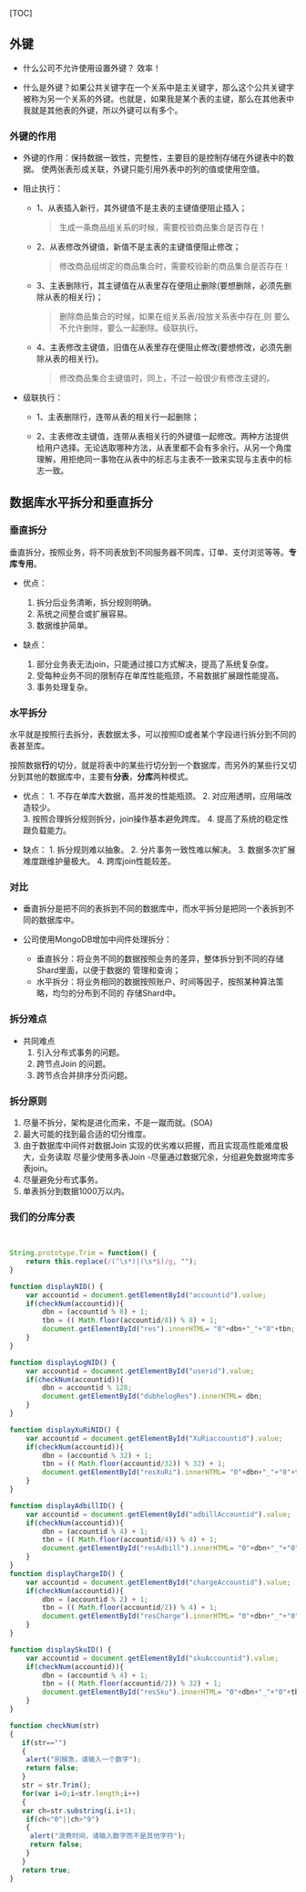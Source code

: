 [TOC]

## 外键
- 什么公司不允许使用设置外键？ 效率！

- 什么是外键？如果公共关键字在一个关系中是主关键字，那么这个公共关键字被称为另一个关系的外键。也就是，如果我是某个表的主键，那么在其他表中我就是其他表的外键，所以外键可以有多个。
  
### 外键的作用

- 外键的作用：保持数据一致性，完整性，主要目的是控制存储在外键表中的数据。 使两张表形成关联，外键只能引用外表中的列的值或使用空值。

- 阻止执行：
  * 1、从表插入新行，其外键值不是主表的主键值便阻止插入；
    >生成一条商品组关系的时候，需要校验商品集合是否存在！

  * 2、从表修改外键值，新值不是主表的主键值便阻止修改；
    >修改商品组绑定的商品集合时，需要校验新的商品集合是否存在！

  * 3、主表删除行，其主键值在从表里存在便阻止删除(要想删除，必须先删除从表的相关行)；
    >删除商品集合的时候，如果在组关系表/投放关系表中存在,则 要么不允许删除，要么一起删除。级联执行。

  * 4、主表修改主键值，旧值在从表里存在便阻止修改(要想修改，必须先删除从表的相关行)。
    >修改商品集合主键值时，同上，不过一般很少有修改主键的。

- 级联执行：

  * 1、主表删除行，连带从表的相关行一起删除；

  * 2、主表修改主键值，连带从表相关行的外键值一起修改。两种方法提供给用户选择。无论选取哪种方法，从表里都不会有多余行。从另一个角度理解，用拒绝同一事物在从表中的标志与主表不一致来实现与主表中的标志一致。


## 数据库水平拆分和垂直拆分
### 垂直拆分
垂直拆分，按照业务，将不同表放到不同服务器不同库，订单、支付浏览等等。**专库专用**。

- 优点：
    1. 拆分后业务清晰，拆分规则明确。
    2. 系统之间整合或扩展容易。
    3. 数据维护简单。
 
- 缺点：
    1. 部分业务表无法join，只能通过接口方式解决，提高了系统复杂度。
    2. 受每种业务不同的限制存在单库性能瓶颈，不易数据扩展跟性能提高。
    3. 事务处理复杂。
 
### 水平拆分
水平就是按照行去拆分，表数据太多，可以按照ID或者某个字段进行拆分到不同的表甚至库。

按照数据**行**的切分，就是将表中的某些行切分到一个数据库，而另外的某些行又切分到其他的数据库中，主要有**分表**，**分库**两种模式。

- 优点：
      1. 不存在单库大数据，高并发的性能瓶颈。
      2. 对应用透明，应用端改造较少。     
      3. 按照合理拆分规则拆分，join操作基本避免跨库。
      4. 提高了系统的稳定性跟负载能力。
 
- 缺点：
      1. 拆分规则难以抽象。
      2. 分片事务一致性难以解决。
      3. 数据多次扩展难度跟维护量极大。
      4. 跨库join性能较差。

### 对比 
- 垂直拆分是把不同的表拆到不同的数据库中，而水平拆分是把同一个表拆到不同的数据库中。

- 公司使用MongoDB增加中间件处理拆分：
    - 垂直拆分：将业务不同的数据按照业务的差异，整体拆分到不同的存储Shard里面，以便于数据的
          管理和查询；
    - 水平拆分：将业务相同的数据按照账户、时间等因子，按照某种算法策略，均匀的分布到不同的
          存储Shard中。


### 拆分难点
- 共同难点
  1. 引入分布式事务的问题。
  2. 跨节点Join 的问题。
  3. 跨节点合并排序分页问题。

### 拆分原则
1. 尽量不拆分，架构是进化而来，不是一蹴而就。(SOA)
2. 最大可能的找到最合适的切分维度。
3. 由于数据库中间件对数据Join 实现的优劣难以把握，而且实现高性能难度极大，业务读取  尽量少使用多表Join -尽量通过数据冗余，分组避免数据垮库多表join。
4. 尽量避免分布式事务。
5. 单表拆分到数据1000万以内。

### 我们的分库分表
```js

	
String.prototype.Trim = function() { 
	return this.replace(/(^\s*)|(\s*$)/g, ""); 
} 

function displayNID() {
	var accountid = document.getElementById("accountid").value;
	if(checkNum(accountid)){
	    dbn = (accountid % 8) + 1;
	    tbn = (( Math.floor(accountid/8)) % 8) + 1;
	    document.getElementById("res").innerHTML= "0"+dbn+"_"+"0"+tbn;
	}
}

function displayLogNID() {
	var accountid = document.getElementById("userid").value;
	if(checkNum(accountid)){
	    dbn = accountid % 128;
	    document.getElementById("dubhelogRes").innerHTML= dbn;
	}
}

function displayXuRiNID() {
	var accountid = document.getElementById("XuRiaccountid").value;
	if(checkNum(accountid)){
	    dbn = (accountid % 32) + 1;
	    tbn = (( Math.floor(accountid/32)) % 32) + 1;
	    document.getElementById("resXuRi").innerHTML= "0"+dbn+"_"+"0"+tbn;
	}
}

function displayAdbillID() {
	var accountid = document.getElementById("adbillAccountid").value;
	if(checkNum(accountid)){
	    dbn = (accountid % 4) + 1;
	    tbn = (( Math.floor(accountid/4)) % 4) + 1;
	    document.getElementById("resAdbill").innerHTML= "0"+dbn+"_"+"0"+tbn;
	}
}	
function displayChargeID() {
	var accountid = document.getElementById("chargeAccountid").value;
	if(checkNum(accountid)){
	    dbn = (accountid % 2) + 1;
	    tbn = (( Math.floor(accountid/2)) % 4) + 1;
	    document.getElementById("resCharge").innerHTML= "0"+dbn+"_"+"0"+tbn;
	}
}

function displaySkuID() {
	var accountid = document.getElementById("skuAccountid").value;
	if(checkNum(accountid)){
	    dbn = (accountid % 4) + 1;
	    tbn = (( Math.floor(accountid/2)) % 32) + 1;
	    document.getElementById("resSku").innerHTML= "0"+dbn+"_"+"0"+tbn;
	}
}

function checkNum(str)
{
   if(str=="")
   {
    alert("别猴急，请输入一个数字");
    return false;
   }
   str = str.Trim();
   for(var i=0;i<str.length;i++)
   {
   var ch=str.substring(i,i+1);
    if(ch<"0"||ch>"9")
    {
     alert("浪费时间，请输入数字而不是其他字符");
     return false;
    }
   }
   return true;
}

```